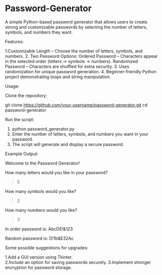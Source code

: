 # Password-Generator
A simple Python-based password generator that allows users to create strong and customizable passwords by selecting the number of letters, symbols, and numbers they want.

Features:

  1.Customizable Length – Choose the number of letters, symbols, and numbers.
  2. Two Password Options:
     Ordered Password – Characters appear in the selected order (letters → symbols → numbers).
     Randomized Password – Characters are shuffled for extra security.
  3. Uses randomization for unique password generation.
  4. Beginner-friendly Python project demonstrating loops and string manipulation.

Usage:

Clone the repository:

git clone https://github.com/your-username/password-generator.git
cd password-generator

Run the script:

  1. python password_generator.py
  2. Enter the number of letters, symbols, and numbers you want in your password.
  3. The script will generate and display a secure password.

Example Output:


  Welcome to the Password Generator!
  
  How many letters would you like in your password?
  > 5
  
  How many symbols would you like?
  > 2
  
  How many numbers would you like?
  > 3

  In order password is:
  AbcDE!&123

  Random password is:
  D!1b&E32Ac
  
Some possible suggestions for upgrades:

  1.Add a GUI version using Tkinter.  
  2.Include an option for saving passwords securely.
  3.Implement stronger encryption for password storage.
